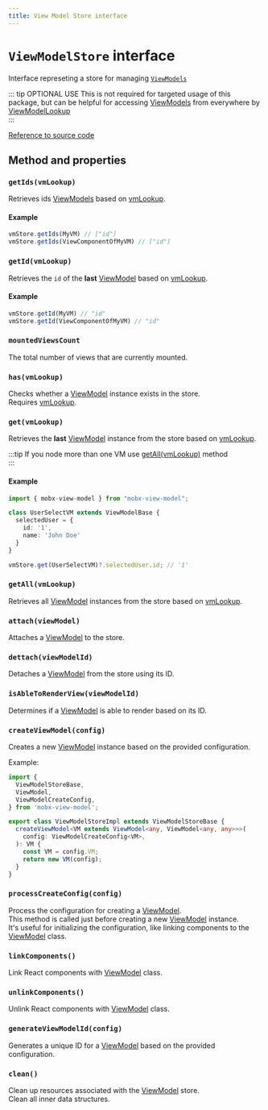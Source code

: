 ```yaml
---
title: View Model Store interface
---
```


# `ViewModelStore` interface   

Interface represeting a store for managing [`ViewModels`](/api/view-models/interface)  

::: tip OPTIONAL USE
This is not required for targeted usage of this package, but can be helpful for accessing [ViewModels](/api/view-models/overview) from everywhere by [ViewModelLookup](/api/other/view-model-lookup)  
:::

[Reference to source code](/src/view-model/view-model.store.ts)  

## Method and properties  


### `getIds(vmLookup)`  

Retrieves ids [ViewModels](/api/view-models/interface) based on [vmLookup](/api/other/view-model-lookup).  

#### Example  

```ts
vmStore.getIds(MyVM) // ["id"]
vmStore.getIds(ViewComponentOfMyVM) // ["id"]
```


### `getId(vmLookup)`  

Retrieves the `id` of the **last** [ViewModel](/api/view-models/interface) based on [vmLookup](/api/other/view-model-lookup).  

#### Example  

```ts
vmStore.getId(MyVM) // "id"
vmStore.getId(ViewComponentOfMyVM) // "id"
```

### `mountedViewsCount`  

The total number of views that are currently mounted.   

### `has(vmLookup)`  

Checks whether a [ViewModel](/api/view-models/interface) instance exists in the store.  
Requires [vmLookup](/api/other/view-model-lookup).  

### `get(vmLookup)`  

Retrieves the **last** [ViewModel](/api/view-models/interface) instance from the store based on [vmLookup](/api/other/view-model-lookup).  

:::tip
If you node more than one VM use [getAll(vmLookup)](#getallvmlookup) method  
:::    

#### Example

```ts
import { mobx-view-model } from "mobx-view-model";

class UserSelectVM extends ViewModelBase {
  selectedUser = {
    id: '1',
    name: 'John Doe'
  }
}

vmStore.get(UserSelectVM)?.selectedUser.id; // '1'
```

### `getAll(vmLookup)`  
Retrieves all [ViewModel](/api/view-models/overview) instances from the store based on [vmLookup](/api/other/view-model-lookup).  

### `attach(viewModel)`  
Attaches a [ViewModel](/api/view-models/overview) to the store.  

### `dettach(viewModelId)`  
Detaches a [ViewModel](/api/view-models/overview) from the store using its ID.  

### `isAbleToRenderView(viewModelId)`  
Determines if a [ViewModel](/api/view-models/overview) is able to render based on its ID.  

### `createViewModel(config)`  
Creates a new [ViewModel](/api/view-models/overview) instance based on the provided configuration.  

Example:   
```ts
import {
  ViewModelStoreBase,
  ViewModel,
  ViewModelCreateConfig,
} from 'mobx-view-model';

export class ViewModelStoreImpl extends ViewModelStoreBase {
  createViewModel<VM extends ViewModel<any, ViewModel<any, any>>>(
    config: ViewModelCreateConfig<VM>,
  ): VM {
    const VM = config.VM;
    return new VM(config);
  }
}
```

### `processCreateConfig(config)`  
Process the configuration for creating a [ViewModel](/api/view-models/overview).  
This method is called just before creating a new [ViewModel](/api/view-models/overview) instance.  
It's useful for initializing the configuration, like linking components to the [ViewModel](/api/view-models/overview) class.  

### `linkComponents()`  
Link React components with [ViewModel](/api/view-models/overview) class.  

### `unlinkComponents()`   
Unlink React components with [ViewModel](/api/view-models/overview) class.  

### `generateViewModelId(config)`   
Generates a unique ID for a [ViewModel](/api/view-models/overview) based on the provided configuration.  

### `clean()`  
Clean up resources associated with the [ViewModel](/api/view-models/overview) store.  
Clean all inner data structures.  

